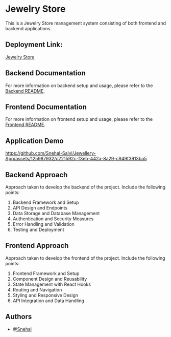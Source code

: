 # Jewelry Store

This is a Jewelry Store management system consisting of both frontend and backend applications.

## Deployment Link:

[Jewelry Store](https://666dd605633cce156216953b--deft-truffle-e61564.netlify.app)

## Backend Documentation

For more information on backend setup and usage, please refer to the [Backend README](/backend/README.md).

## Frontend Documentation

For more information on frontend setup and usage, please refer to the [Frontend README](/frontend/README.md).

## Application Demo


https://github.com/Snehal-Salvi/Jewellery-App/assets/125987932/c221592c-f3eb-442a-8a29-c949f3913ba5


## Backend Approach

Approach taken to develop the backend of the project. Include the following points:

1. Backend Framework and Setup
2. API Design and Endpoints
3. Data Storage and Database Management
4. Authentication and Security Measures
5. Error Handling and Validation
6. Testing and Deployment

## Frontend Approach

Approach taken to develop the frontend of the project. Include the following points:

1. Frontend Framework and Setup
2. Component Design and Reusability
3. State Management with React Hooks
4. Routing and Navigation
5. Styling and Responsive Design
6. API Integration and Data Handling

## Authors

- [@Snehal](https://github.com/Snehal-Salvi)
